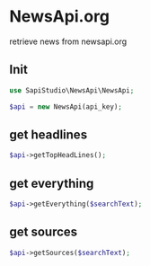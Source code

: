 # NewsApi.org
retrieve news from newsapi.org

## Init
```php
use SapiStudio\NewsApi\NewsApi;

$api = new NewsApi(api_key);
```
## get headlines
```php
$api->getTopHeadLines();
```
## get everything
```php
$api->getEverything($searchText);
```
## get sources
```php
$api->getSources($searchText);
```

